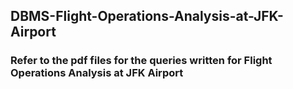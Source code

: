## DBMS-Flight-Operations-Analysis-at-JFK-Airport
### Refer to the pdf files for the queries written for Flight Operations Analysis at JFK Airport
